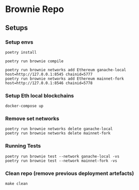 # Brownie Repo

## Setups

### Setup envs

```
poetry install

poetry run brownie compile

poetry run brownie networks add Ethereum ganache-local host=http://127.0.0.1:8545 chainid=5777
poetry run brownie networks add Ethereum mainnet-fork host=http://127.0.0.1:8546 chainid=5778
```

### Setup Eth local blockchains

```
docker-compose up
```

### Remove set networks

```
poetry run brownie networks delete ganache-local 
poetry run brownie networks delete mainnet-fork
```

### Running Tests

```
poetry run brownie test --network ganache-local -vs
poetry run brownie test --network mainnet-fork -vs
```

### Clean repo (remove previous deployment artefacts)

```
make clean
```

